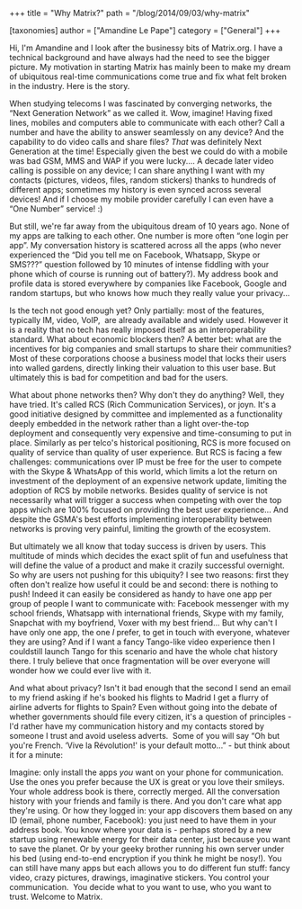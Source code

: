 +++
title = "Why Matrix?"
path = "/blog/2014/09/03/why-matrix"

[taxonomies]
author = ["Amandine Le Pape"]
category = ["General"]
+++

Hi, I'm Amandine and I look after the businessy bits of Matrix.org. I have a technical background and have always had the need to see the bigger picture. My motivation in starting Matrix has mainly been to make my dream of ubiquitous real-time communications come true and fix what felt broken in the industry. Here is the story.

When studying telecoms I was fascinated by converging networks, the “Next Generation Network” as we called it. Wow, imagine! Having fixed lines, mobiles and computers able to communicate with each other? Call a number and have the ability to answer seamlessly on any device? And the capability to do video calls and share files? <i>That </i>was definitely Next Generation at the time! Especially given the best we could do with a mobile was bad GSM, MMS and WAP if you were lucky.... A decade later video calling is possible on any device; I can share anything I want with my contacts (pictures, videos, files, random stickers) thanks to hundreds of different apps; sometimes my history is even synced across several devices! And if I choose my mobile provider carefully I can even have a “One Number” service! :)

But still, we're far away from the ubiquitous dream of 10 years ago. None of my apps are talking to each other. One number is more often “one login per app”. My conversation history is scattered across all the apps (who never experienced the “Did you tell me on Facebook, Whatsapp, Skype or SMS???” question followed by 10 minutes of intense fiddling with your phone which of course is running out of battery?). My address book and profile data is stored everywhere by companies like Facebook, Google and random startups, but who knows how much they really value your privacy...

Is the tech not good enough yet? Only partially: most of the features, typically IM, video, VoIP,  are already available and widely used. However it is a reality that no tech has really imposed itself as an interoperability standard. What about economic blockers then? A better bet: what are the incentives for big companies and small startups to share their communities? Most of these corporations choose a business model that locks their users into walled gardens, directly linking their valuation to this user base. But ultimately this is bad for competition and bad for the users.

What about phone networks then? Why don't they do anything? Well, they have tried. It's called RCS (Rich Communication Services), or joyn. It's a good initiative designed by committee and implemented as a functionality deeply embedded in the network rather than a light over-the-top deployment and consequently very expensive and time-consuming to put in place. Similarly as per telco's historical positioning, RCS is more focused on quality of service than quality of user experience. But RCS is facing a few challenges: communications over IP must be free for the user to compete with the Skype & WhatsApp of this world, which limits a lot the return on investment of the deployment of an expensive network update, limiting the adoption of RCS by mobile networks. Besides quality of service is not necessarily what will trigger a success when competing with over the top apps which are 100% focused on providing the best user experience... And despite the GSMA's best efforts implementing interoperability between networks is proving very painful, limiting the growth of the ecosystem.

But ultimately we all know that today success is driven by users. This multitude of minds which decides the exact split of fun and usefulness that will define the value of a product and make it crazily successful overnight. So why are users not pushing for this ubiquity? I see two reasons: first they often don't realize how useful it could be and second: there is nothing to push! Indeed it can easily be considered as handy to have one app per group of people I want to communicate with: Facebook messenger with my school friends, Whatsapp with international friends, Skype with my family, Snapchat with my boyfriend, Voxer with my best friend... But why can't I have only one app, the one <i>I</i> prefer, to get in touch with everyone, whatever they are using? And if I want a fancy Tango-like video experience then I couldstill launch Tango for this scenario and have the whole chat history there. I truly believe that once fragmentation will be over everyone will wonder how we could ever live with it.

And what about privacy? Isn't it bad enough that the second I send an email to my friend asking if he's booked his flights to Madrid I get a flurry of airline adverts for flights to Spain? Even without going into the debate of whether governments should file every citizen, it's a question of principles - I'd rather have my communication history and my contacts stored by someone I trust and avoid useless adverts.  Some of you will say “Oh but you're French. ‘Vive la Révolution!' is your default motto...” - but think about it for a minute:

Imagine: only install the apps <i>you</i> want on your phone for communication. Use the ones you prefer because the UX is great or you love their smileys. Your whole address book is there, correctly merged. All the conversation history with your friends and family is there. And you don't care what app they're using. Or how they logged in: your app discovers them based on any ID (email, phone number, Facebook): you just need to have them in your address book. You know where your data is - perhaps stored by a new startup using renewable energy for their data center, just because you want to save the planet. Or by your geeky brother running his own server under his bed (using end-to-end encryption if you think he might be nosy!). You can still have many apps but each allows you to do different fun stuff: fancy video, crazy pictures, drawings, imaginative stickers. You control your communication.  You decide what to you want to use, who you want to trust. Welcome to Matrix.
